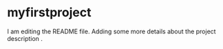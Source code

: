 # myfirstproject
I am editing the README file. Adding some more details about the project description
.
